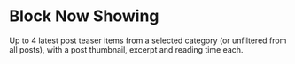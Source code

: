 # Block Now Showing

Up to 4 latest post teaser items from a selected category (or unfiltered from all posts), with a post thumbnail, excerpt and reading time each.
